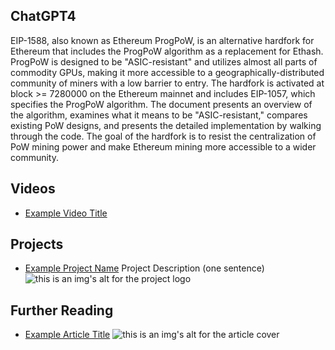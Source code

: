 ## ChatGPT4

EIP-1588, also known as Ethereum ProgPoW, is an alternative hardfork for Ethereum that includes the ProgPoW algorithm as a replacement for Ethash. ProgPoW is designed to be "ASIC-resistant" and utilizes almost all parts of commodity GPUs, making it more accessible to a geographically-distributed community of miners with a low barrier to entry. The hardfork is activated at block >= 7280000 on the Ethereum mainnet and includes EIP-1057, which specifies the ProgPoW algorithm. The document presents an overview of the algorithm, examines what it means to be "ASIC-resistant," compares existing PoW designs, and presents the detailed implementation by walking through the code. The goal of the hardfork is to resist the centralization of PoW mining power and make Ethereum mining more accessible to a wider community.

## Videos

- [Example Video Title](https://www.youtube.com/watch?v=TDGq4aeevgY)

## Projects

- [Example Project Name](https://xxxx.xxx/xxxxx) Project Description (one sentence) ![this is an img's alt for the project logo](https://xxxx.xxx/project-logo.xxx)

## Further Reading

- [Example Article Title](https://xxxx.xxx/xxxxx) ![this is an img's alt for the article cover](https://xxxx.xxx/article-cover.xxx)
